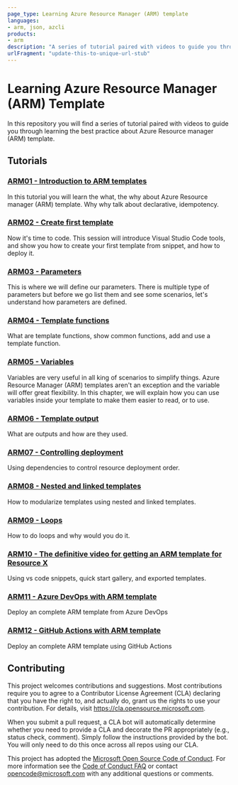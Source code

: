 ```yaml
---
page_type: Learning Azure Resource Manager (ARM) template
languages:
- arm, json, azcli
products:
- arm
description: "A series of tutorial paired with videos to guide you through learning the best practice about Azure Resource manager (ARM) template."
urlFragment: "update-this-to-unique-url-stub"
---
```


# Learning Azure Resource Manager (ARM) Template

In this repository you will find a series of tutorial paired with videos to guide you through learning the best practice about Azure Resource manager (ARM) template.

## Tutorials

### [ARM01 - Introduction to ARM templates](ARM01/README.md)

In this tutorial you will learn the what, the why about Azure Resource manager (ARM) template. Why why talk about declarative, idempotency.


### [ARM02 - Create first template](ARM02/README.md)

Now it's time to code. This session will introduce Visual Studio Code tools, and show you how to create your first template from snippet, and how to deploy it.


### [ARM03 - Parameters](ARM03/README.md)

This is where we will define our parameters. There is multiple type of parameters but before we go list them and see some scenarios, let's understand how parameters are defined.


### [ARM04 - Template functions](ARM04/README.md)

What are template functions, show common functions, add and use a template function.


### [ARM05 - Variables](ARM05/README.md)

Variables are very useful in all king of scenarios to simplify things. Azure Resource Manager (ARM) templates aren't an exception and the variable will offer great flexibility. In this chapter, we will explain how you can use variables inside your template to make them easier to read, or to use. 


### [ARM06 - Template output](ARM06/README.md)

What are outputs and how are they used.


### [ARM07 - Controlling deployment](ARM07/README.md)

Using dependencies to control resource deployment order.


### [ARM08 - Nested and linked templates](ARM08/README.md)

How to modularize templates using nested and linked templates.


### [ARM09 - Loops](ARM09/README.md)

How to do loops and why would you do it.


### [ARM10 - The definitive video for getting an ARM template for Resource X](ARM10/README.md)

Using vs code snippets, quick start gallery, and exported templates.


### [ARM11 - Azure DevOps with ARM template](ARM11/README.md)

Deploy an complete ARM template from Azure DevOps


### [ARM12 - GitHub Actions with ARM template](ARM12/README.md)

Deploy an complete ARM template using GitHub Actions



## Contributing

This project welcomes contributions and suggestions.  Most contributions require you to agree to a
Contributor License Agreement (CLA) declaring that you have the right to, and actually do, grant us
the rights to use your contribution. For details, visit https://cla.opensource.microsoft.com.

When you submit a pull request, a CLA bot will automatically determine whether you need to provide
a CLA and decorate the PR appropriately (e.g., status check, comment). Simply follow the instructions
provided by the bot. You will only need to do this once across all repos using our CLA.

This project has adopted the [Microsoft Open Source Code of Conduct](https://opensource.microsoft.com/codeofconduct/).
For more information see the [Code of Conduct FAQ](https://opensource.microsoft.com/codeofconduct/faq/) or
contact [opencode@microsoft.com](mailto:opencode@microsoft.com) with any additional questions or comments.
